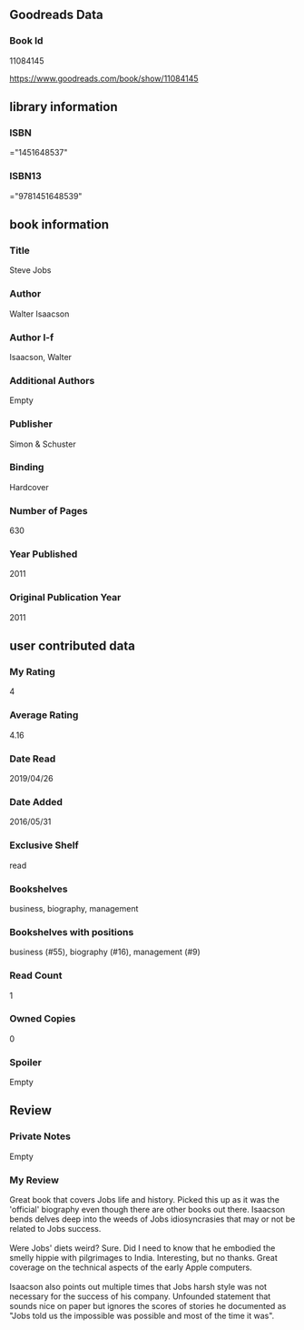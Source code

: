 <!-- This template shows how to bulk convert all columns of data into one markdown file -->
<!-- caveat: substitution key matches column headers from default export. You will get a KeyError if there's a mismatch -->

## Goodreads Data

### Book Id 

11084145

https://www.goodreads.com/book/show/11084145

## library information

### ISBN 
="1451648537"

### ISBN13 
="9781451648539"

## book information

### Title
Steve Jobs

### Author 
Walter Isaacson

### Author l-f 
Isaacson, Walter

### Additional Authors
Empty

### Publisher 
Simon & Schuster

### Binding
Hardcover

### Number of Pages
630

### Year Published
2011

### Original Publication Year 
2011

## user contributed data

### My Rating
4

### Average Rating
4.16

### Date Read
2019/04/26

### Date Added
2016/05/31

### Exclusive Shelf
read

### Bookshelves
business, biography, management

### Bookshelves with positions
business (#55), biography (#16), management (#9)

### Read Count
1

### Owned Copies
0

### Spoiler 
Empty

## Review

### Private Notes
Empty

### My Review
Great book that covers Jobs life and history. Picked this up as it was the 'official' biography even though there are other books out there. Isaacson bends delves deep into the weeds of Jobs idiosyncrasies that may or not be related to Jobs success. <br/><br/>Were Jobs' diets weird? Sure. Did I need to know that he embodied the smelly hippie with pilgrimages to India. Interesting, but no thanks. Great coverage on the technical aspects of the early Apple computers. <br/><br/>Isaacson also points out multiple times that Jobs harsh style was not necessary for the success of his company. Unfounded statement that sounds nice on paper but ignores the scores of stories he documented as "Jobs told us the impossible was possible and most of the time it was".